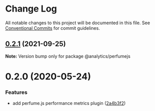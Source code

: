 # Change Log

All notable changes to this project will be documented in this file.
See [Conventional Commits](https://conventionalcommits.org) for commit guidelines.

## [0.2.1](https://github.com/DavidWells/analytics/compare/@analytics/perfumejs@0.2.0...@analytics/perfumejs@0.2.1) (2021-09-25)

**Note:** Version bump only for package @analytics/perfumejs





# 0.2.0 (2020-05-24)


### Features

* add perfume.js performance metrics plugin ([2a4b3f2](https://github.com/DavidWells/analytics/commit/2a4b3f2))
